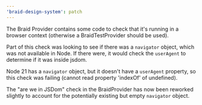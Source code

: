 ```yaml
---
'braid-design-system': patch
---
```


The Braid Provider contains some code to check that it's running in a browser context (otherwise a BraidTestProvider should be used).

Part of this check was looking to see if there was a `navigator` object, which was not available in Node.
If there were, it would check the `userAgent` to determine if it was inside jsdom.

Node 21 has a `navigator` object, but it doesn't have a `userAgent` property, so this check was failing (cannot read property 'indexOf' of undefined).

The "are we in JSDom" check in the BraidProvider has now been reworked slightly to account for the potentially existing but empty `navigator` object.

